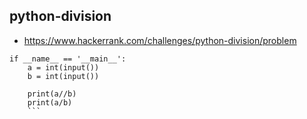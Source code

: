 ## python-division
- https://www.hackerrank.com/challenges/python-division/problem
```
if __name__ == '__main__':
    a = int(input())
    b = int(input())
    
    print(a//b)
    print(a/b)
    ```